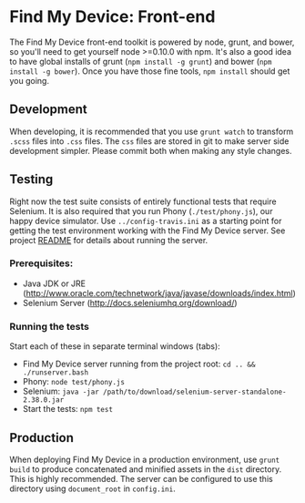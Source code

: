 # Find My Device: Front-end

The Find My Device front-end toolkit is powered by node, grunt, and bower, so you'll need to get yourself node >=0.10.0 with npm. It's also a good idea to have global installs of grunt (`npm install -g grunt`) and bower (`npm install -g bower`). Once you have those fine tools, `npm install` should get you going.

## Development

When developing, it is recommended that you use `grunt watch` to transform `.scss` files into `.css` files. The `css` files are stored in git to make server side development simpler. Please commit both when making any style changes.

## Testing

Right now the test suite consists of entirely functional tests that require Selenium. It is also required that you run Phony (`./test/phony.js`), our happy device simulator. Use `../config-travis.ini` as a starting point for getting the test environment working with the Find My Device server. See project [README](../README.md) for details about running the server.

### Prerequisites:

  * Java JDK or JRE (http://www.oracle.com/technetwork/java/javase/downloads/index.html)
  * Selenium Server (http://docs.seleniumhq.org/download/)

### Running the tests

Start each of these in separate terminal windows (tabs):

  * Find My Device server running from the project root: `cd .. && ./runserver.bash`
  * Phony: `node test/phony.js`
  * Selenium: `java -jar /path/to/download/selenium-server-standalone-2.38.0.jar`
  * Start the tests: `npm test`

## Production

When deploying Find My Device in a production environment, use `grunt build` to produce concatenated and minified assets in the `dist` directory. This is highly recommended. The server can be configured to use this directory using `document_root` in `config.ini`.
